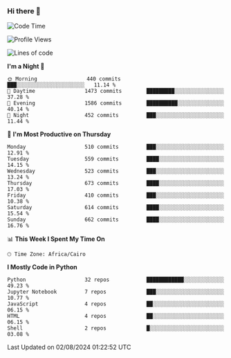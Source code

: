 ### Hi there 👋

<!--
**AMR-KELEG/AMR-KELEG** is a ✨ _special_ ✨ repository because its `README.md` (this file) appears on your GitHub profile.

Here are some ideas to get you started:

- 🔭 I’m currently working on ...
- 🌱 I’m currently learning ...
- 👯 I’m looking to collaborate on ...
- 🤔 I’m looking for help with ...
- 💬 Ask me about ...
- 📫 How to reach me: ...
- 😄 Pronouns: ...
- ⚡ Fun fact: ...
-->

<!--START_SECTION:waka-->
![Code Time](http://img.shields.io/badge/Code%20Time-0%20secs-blue)

![Profile Views](http://img.shields.io/badge/Profile%20Views-1-blue)

![Lines of code](https://img.shields.io/badge/From%20Hello%20World%20I%27ve%20Written-24.1%20million%20lines%20of%20code-blue)

**I'm a Night 🦉** 

```text
🌞 Morning                440 commits         ███░░░░░░░░░░░░░░░░░░░░░░   11.14 % 
🌆 Daytime                1473 commits        █████████░░░░░░░░░░░░░░░░   37.28 % 
🌃 Evening                1586 commits        ██████████░░░░░░░░░░░░░░░   40.14 % 
🌙 Night                  452 commits         ███░░░░░░░░░░░░░░░░░░░░░░   11.44 % 
```
📅 **I'm Most Productive on Thursday** 

```text
Monday                   510 commits         ███░░░░░░░░░░░░░░░░░░░░░░   12.91 % 
Tuesday                  559 commits         ████░░░░░░░░░░░░░░░░░░░░░   14.15 % 
Wednesday                523 commits         ███░░░░░░░░░░░░░░░░░░░░░░   13.24 % 
Thursday                 673 commits         ████░░░░░░░░░░░░░░░░░░░░░   17.03 % 
Friday                   410 commits         ███░░░░░░░░░░░░░░░░░░░░░░   10.38 % 
Saturday                 614 commits         ████░░░░░░░░░░░░░░░░░░░░░   15.54 % 
Sunday                   662 commits         ████░░░░░░░░░░░░░░░░░░░░░   16.76 % 
```


📊 **This Week I Spent My Time On** 

```text
🕑︎ Time Zone: Africa/Cairo
```

**I Mostly Code in Python** 

```text
Python                   32 repos            ████████████░░░░░░░░░░░░░   49.23 % 
Jupyter Notebook         7 repos             ███░░░░░░░░░░░░░░░░░░░░░░   10.77 % 
JavaScript               4 repos             ██░░░░░░░░░░░░░░░░░░░░░░░   06.15 % 
HTML                     4 repos             ██░░░░░░░░░░░░░░░░░░░░░░░   06.15 % 
Shell                    2 repos             █░░░░░░░░░░░░░░░░░░░░░░░░   03.08 % 
```




 Last Updated on 02/08/2024 01:22:52 UTC
<!--END_SECTION:waka-->
